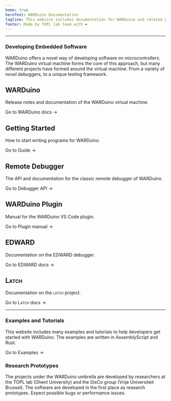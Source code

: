 ```yaml
---
home: true
heroText: WARDuino Documentation
tagline: This website includes documentation for WARDuino and related projects.
footer: Made by TOPL lab team with ❤️
---
```


---

### Developing Embedded Software

<p>WARDuino offers a novel way of developing software on microcontrollers. The WARDuino virtual machine forms the core of this approach, but many different projects have formed around the virtual machine. From a variety of novel debuggers, to a unique testing framework.</p>

<div class="features">
  <div class="feature">
    <h2>WARDuino</h2>
    <p>Release notes and documentation of the WARDuino virtual machine.</p>
    <p><router-link to="/en/warduino/">Go to WARDuino docs →</router-link></p>
  </div>
  <div class="feature">
    <h2>Getting Started</h2>
    <p>How to start writing programs for WARDuino.</p>
    <p><router-link to="/en/guide/">Go to Guide →</router-link></p>
  </div>
  <div class="feature">
    <h2>Remote Debugger</h2>
    <p>The API and documentation for the classic remote debugger of WARDuino.</p>
    <p><router-link to="/en/warduino/debugger/">Go to Debugger API →</router-link></p>
  </div>
  <div class="feature">
    <h2>WARDuino Plugin</h2>
    <p>Manual for the WARDuino VS Code plugin.</p>
    <p><router-link to="/en/plugin/">Go to Plugin manual →</router-link></p>
  </div>
  <div class="feature">
    <h2>EDWARD</h2>
    <p>Documentation on the EDWARD debugger.</p>
    <p><router-link to="/en/edward/">Go to EDWARD docs →</router-link></p>
  </div>
  <div class="feature">
    <h2 style="font-variant: small-caps;">Latch</h2>
    <p>Documentation on the <span style="font-variant: small-caps;">latch</span> project.</p>
    <p><router-link to="/en/latch/">Go to <span style="font-variant: small-caps;">Latch</span> docs →</router-link></p>
  </div>
</div>

---

### Examples and Tutorials

<p>This website includes many examples and tutorials to help developers get started with WARDuino. The examples are written in AssemblyScript and Rust.</p>

<p><router-link to="/en/guide/examples/">Go to Examples →</router-link></p>

### Research Prototypes

<p>The projects under the WARDuino umbrella are developed by researchers at the TOPL lab (Ghent University) and the DisCo group (Vrije Universiteit Brussel). The software are developed in the first place as research prototypes. Expect possible bugs or performance issues.</p>

